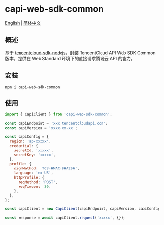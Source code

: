 # capi-web-sdk-common

[English](README.md) | [简体中文](README.zh-CN.md)

## 概述

基于 [tencentcloud-sdk-nodejs](https://github.com/TencentCloud/tencentcloud-sdk-nodejs)，封装 TencentCloud API Web SDK Common 版本，提供在 Web Standard 环境下的直接请求腾讯云 API 的能力。

## 安装

```shell
npm i capi-web-sdk-common
```

## 使用

```js
import { CapiClient } from 'capi-web-sdk-common';

const capiEndpoint = 'xxx.tencentcloudapi.com';
const capiVersion = 'xxxx-xx-xx';

const capiConfig = {
  region: 'ap-xxxxx',
  credential: {
    secretId: 'xxxxx',
    secretKey: 'xxxxx',
  },
  profile: {
    signMethod: 'TC3-HMAC-SHA256',
    language: 'en-US',
    httpProfile: {
      reqMethod: 'POST',
      reqTimeout: 30,
    },
  },
};

const capiClient = new CapiClient(capiEndpoint, capiVersion, capiConfig);

const response = await capiClient.request('xxxxx', {});
```
